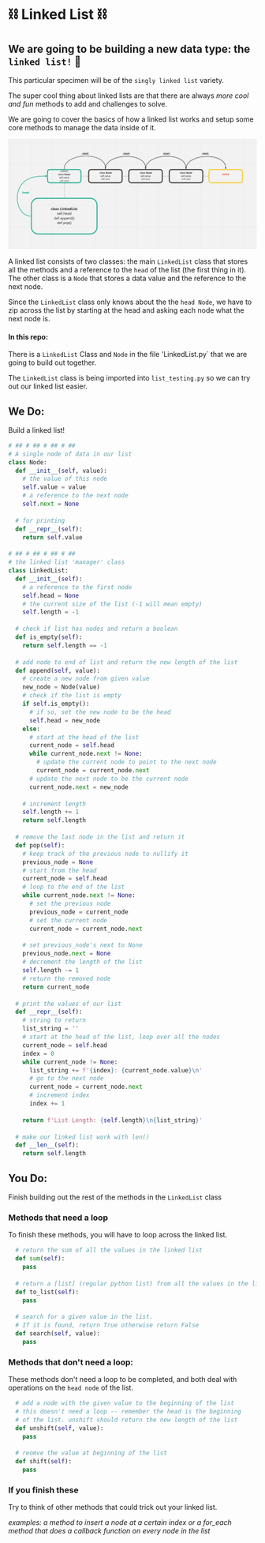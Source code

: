 # ⛓ Linked List ⛓

## We are going to be building a new data type: the `linked list!` 🎉

This particular specimen will be of the `singly linked list` variety.

 The super cool thing about linked lists are that there are always *more cool and fun* methods to add and challenges to solve. 
 
 We are going to cover the basics of how a linked list works and setup some core methods to manage the data inside of it.

![mr. links](/linky-stinky.png)

A linked list consists of two classes: the main `LinkedList` class that stores all the methods and a reference to the `head` of the list (the first thing in it). The other class is a `Node` that stores a data value and the reference to the next node.

Since the `LinkedList` class only knows about the the `head Node`, we have to zip across the list by starting at the head and asking each node what the next node is.

#### In this repo:

There is a `LinkedList` Class and `Node` in the file 'LinkedList.py` that we are going to build out together.

The `LinkedList` class is being imported into `list_testing.py` so we can try out our linked list easier.

## We Do:

Build a linked list!

```python
# ## # ## # ## # ## 
# A single node of data in our list
class Node:
  def __init__(self, value):
    # the value of this node
    self.value = value
    # a reference to the next node
    self.next = None
  
  # for printing
  def __repr__(self):
    return self.value

# ## # ## # ## # ## 
# the linked list 'manager' class
class LinkedList:
  def __init__(self):
    # a reference to the first node
    self.head = None
    # the current size of the list (-1 will mean empty)
    self.length = -1

  # check if list has nodes and return a boolean
  def is_empty(self):
    return self.length == -1

  # add node to end of list and return the new length of the list
  def append(self, value):
    # create a new node from given value 
    new_node = Node(value)
    # check if the list is empty
    if self.is_empty():
      # if so, set the new node to be the head 
      self.head = new_node
    else:
      # start at the head of the list
      current_node = self.head
      while current_node.next != None:
        # update the current node to point to the next node
        current_node = current_node.next
      # update the next node to be the current node
      current_node.next = new_node
    
    # increment length
    self.length += 1
    return self.length
  
  # remove the last node in the list and return it
  def pop(self):
    # keep track of the previous node to nullify it
    previous_node = None
    # start from the head
    current_node = self.head
    # loop to the end of the list
    while current_node.next != None:
      # set the previous node
      previous_node = current_node
      # set the current node
      current_node = current_node.next
    
    # set previous_node's next to None
    previous_node.next = None
    # decrement the length of the list
    self.length -= 1
    # return the removed node
    return current_node

  # print the values of our list
  def __repr__(self):
    # string to return
    list_string = ''
    # start at the head of the list, loop over all the nodes
    current_node = self.head
    index = 0
    while current_node != None:
      list_string += f'{index}: {current_node.value}\n'
      # go to the next node
      current_node = current_node.next
      # increment index
      index += 1 
  
    return f'List Length: {self.length}\n{list_string}'

  # make our linked list work with len()
  def __len__(self):
    return self.length
```

## You Do:

Finish building out the rest of the methods in the `LinkedList` class

### Methods that need a loop

To finish these methods, you will have to loop across the linked list.

```python
  # return the sum of all the values in the linked list
  def sum(self):
    pass

  # return a [list] (regular python list) from all the values in the linked list
  def to_list(self):
    pass

  # search for a given value in the list. 
  # If it is found, return True otherwise return False
  def search(self, value):
    pass
```

### Methods that don't need a loop:

These methods don't need a loop to be completed, and both deal with operations on the `head node` of the list.

```python
  # add a node with the given value to the beginning of the list
  # this doesn't need a loop -- remember the head is the beginning 
  # of the list. unshift should return the new length of the list
  def unshift(self, value):
    pass

  # reomve the value at beginning of the list
  def shift(self):
    pass
```

### If you finish these

Try to think of other methods that could trick out your linked list.

*examples: a method to insert a node at a certain index or a for_each method that does a callback function on every node in the list*